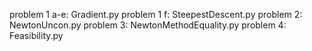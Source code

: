 problem 1 a-e: Gradient.py
problem 1 f: SteepestDescent.py
problem 2: NewtonUncon.py
problem 3: NewtonMethodEquality.py
problem 4: Feasibility.py
